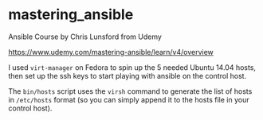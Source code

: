 # mastering_ansible

Ansible Course by Chris Lunsford from Udemy

https://www.udemy.com/mastering-ansible/learn/v4/overview

I used `virt-manager` on Fedora to spin up the 5 needed Ubuntu 14.04
hosts, then set up the ssh keys to start playing with ansible on the
control host.

The `bin/hosts` script uses the `virsh` command to generate the list
of hosts in `/etc/hosts` format (so you can simply append it to the
hosts file in your control host).
